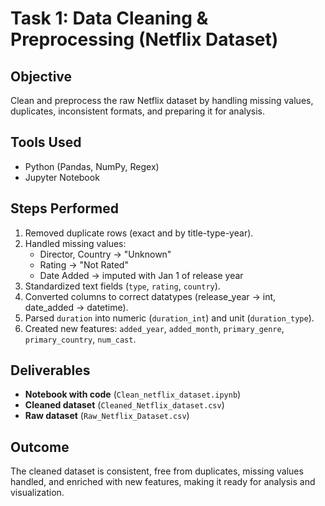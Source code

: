 # Task 1: Data Cleaning & Preprocessing (Netflix Dataset)

## Objective
Clean and preprocess the raw Netflix dataset by handling missing values, duplicates, inconsistent formats, and preparing it for analysis.

## Tools Used
- Python (Pandas, NumPy, Regex)
- Jupyter Notebook

## Steps Performed
1. Removed duplicate rows (exact and by title-type-year).  
2. Handled missing values:  
   - Director, Country → "Unknown"  
   - Rating → "Not Rated"  
   - Date Added → imputed with Jan 1 of release year  
3. Standardized text fields (`type`, `rating`, `country`).  
4. Converted columns to correct datatypes (release_year → int, date_added → datetime).  
5. Parsed `duration` into numeric (`duration_int`) and unit (`duration_type`).  
6. Created new features: `added_year`, `added_month`, `primary_genre`, `primary_country`, `num_cast`.  

## Deliverables
- **Notebook with code** (`Clean_netflix_dataset.ipynb`)
- **Cleaned dataset** (`Cleaned_Netflix_dataset.csv`)  
- **Raw dataset** (`Raw_Netflix_Dataset.csv`)   
  
## Outcome
The cleaned dataset is consistent, free from duplicates, missing values handled, and enriched with new features, making it ready for analysis and visualization.

